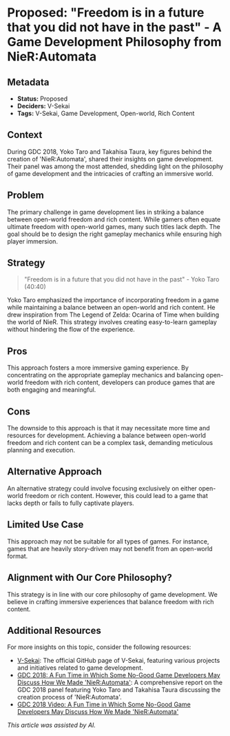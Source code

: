 # Proposed: "Freedom is in a future that you did not have in the past" - A Game Development Philosophy from NieR:Automata

## Metadata

- **Status:** Proposed
- **Deciders:** V-Sekai
- **Tags:** V-Sekai, Game Development, Open-world, Rich Content

## Context

During GDC 2018, Yoko Taro and Takahisa Taura, key figures behind the creation of 'NieR:Automata', shared their insights on game development. Their panel was among the most attended, shedding light on the philosophy of game development and the intricacies of crafting an immersive world.

## Problem

The primary challenge in game development lies in striking a balance between open-world freedom and rich content. While gamers often equate ultimate freedom with open-world games, many such titles lack depth. The goal should be to design the right gameplay mechanics while ensuring high player immersion.

## Strategy

> "Freedom is in a future that you did not have in the past" - Yoko Taro (40:40)

Yoko Taro emphasized the importance of incorporating freedom in a game while maintaining a balance between an open-world and rich content. He drew inspiration from The Legend of Zelda: Ocarina of Time when building the world of NieR. This strategy involves creating easy-to-learn gameplay without hindering the flow of the experience.

## Pros

This approach fosters a more immersive gaming experience. By concentrating on the appropriate gameplay mechanics and balancing open-world freedom with rich content, developers can produce games that are both engaging and meaningful.

## Cons

The downside to this approach is that it may necessitate more time and resources for development. Achieving a balance between open-world freedom and rich content can be a complex task, demanding meticulous planning and execution.

## Alternative Approach

An alternative strategy could involve focusing exclusively on either open-world freedom or rich content. However, this could lead to a game that lacks depth or fails to fully captivate players.

## Limited Use Case

This approach may not be suitable for all types of games. For instance, games that are heavily story-driven may not benefit from an open-world format.

## Alignment with Our Core Philosophy?

This strategy is in line with our core philosophy of game development. We believe in crafting immersive experiences that balance freedom with rich content.

## Additional Resources

For more insights on this topic, consider the following resources:

- [V-Sekai](https://github.com/v-sekai/): The official GitHub page of V-Sekai, featuring various projects and initiatives related to game development.
- [GDC 2018: A Fun Time in Which Some No-Good Game Developers May Discuss How We Made 'NieR:Automata'](https://8bitdigi.com/gdc-2018-a-fun-time-in-which-some-no-good-game-developers-may-or-may-not-discuss-how-we-made-nier/): A comprehensive report on the GDC 2018 panel featuring Yoko Taro and Takahisa Taura discussing the creation process of 'NieR:Automata'.
- [GDC 2018 Video: A Fun Time in Which Some No-Good Game Developers May Discuss How We Made 'NieR:Automata'](https://www.youtube.com/watch?v=jKbH9i5axxU)

_This article was assisted by AI._
